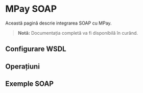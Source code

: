 # MPay SOAP

Această pagină descrie integrarea SOAP cu MPay.

> **Notă:** Documentația completă va fi disponibilă în curând.

## Configurare WSDL

## Operațiuni

## Exemple SOAP